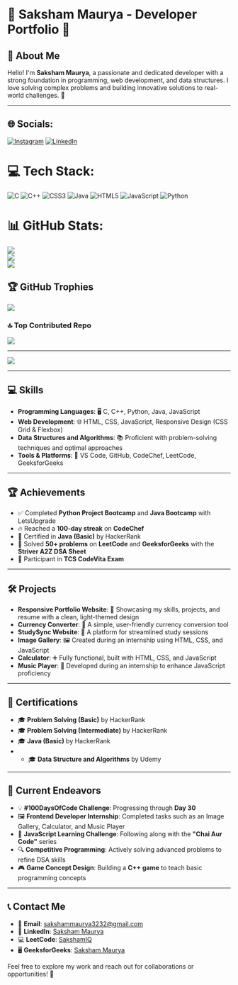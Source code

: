# 🌟 Saksham Maurya - Developer Portfolio 🌟

## 👋 About Me  
Hello! I'm **Saksham Maurya**, a passionate and dedicated developer with a strong foundation in programming, web development, and data structures. I love solving complex problems and building innovative solutions to real-world challenges. 🚀

---

## 🌐 Socials:
[![Instagram](https://img.shields.io/badge/Instagram-%23E4405F.svg?logo=Instagram&logoColor=white)](https://instagram.com/maisakshamhoo) [![LinkedIn](https://img.shields.io/badge/LinkedIn-%230077B5.svg?logo=linkedin&logoColor=white)](https://linkedin.com/in/saksham-maurya-3feb) 

# 💻 Tech Stack:
![C](https://img.shields.io/badge/c-%2300599C.svg?style=for-the-badge&logo=c&logoColor=white) ![C++](https://img.shields.io/badge/c++-%2300599C.svg?style=for-the-badge&logo=c%2B%2B&logoColor=white) ![CSS3](https://img.shields.io/badge/css3-%231572B6.svg?style=for-the-badge&logo=css3&logoColor=white) ![Java](https://img.shields.io/badge/java-%23ED8B00.svg?style=for-the-badge&logo=openjdk&logoColor=white) ![HTML5](https://img.shields.io/badge/html5-%23E34F26.svg?style=for-the-badge&logo=html5&logoColor=white) ![JavaScript](https://img.shields.io/badge/javascript-%23323330.svg?style=for-the-badge&logo=javascript&logoColor=%23F7DF1E) ![Python](https://img.shields.io/badge/python-3670A0?style=for-the-badge&logo=python&logoColor=ffdd54)
# 📊 GitHub Stats:
![](https://github-readme-stats.vercel.app/api?username=saksham3322&theme=dark&hide_border=false&include_all_commits=false&count_private=false)<br/>
![](https://github-readme-streak-stats.herokuapp.com/?user=saksham3322&theme=dark&hide_border=false)<br/>
![](https://github-readme-stats.vercel.app/api/top-langs/?username=saksham3322&theme=dark&hide_border=false&include_all_commits=false&count_private=false&layout=compact)

## 🏆 GitHub Trophies
![](https://github-profile-trophy.vercel.app/?username=saksham3322&theme=radical&no-frame=false&no-bg=true&margin-w=4)

### 🔝 Top Contributed Repo
![](https://github-contributor-stats.vercel.app/api?username=saksham3322&limit=5&theme=dark&combine_all_yearly_contributions=true)

---
[![](https://visitcount.itsvg.in/api?id=saksham3322&icon=0&color=0)](https://visitcount.itsvg.in)


---

## 💻 Skills  
- **Programming Languages**: 🖥️ C, C++, Python, Java, JavaScript  
- **Web Development**: 🌐 HTML, CSS, JavaScript, Responsive Design (CSS Grid & Flexbox)  
- **Data Structures and Algorithms**: 📚 Proficient with problem-solving techniques and optimal approaches  
- **Tools & Platforms**: 🔧 VS Code, GitHub, CodeChef, LeetCode, GeeksforGeeks  

---

## 🏆 Achievements  
- ✅ Completed **Python Project Bootcamp** and **Java Bootcamp** with LetsUpgrade  
- 🔥 Reached a **100-day streak** on **CodeChef**  
- 📜 Certified in **Java (Basic)** by HackerRank  
- 🧩 Solved **50+ problems** on **LeetCode** and **GeeksforGeeks** with the **Striver A2Z DSA Sheet**  
- 🎯 Participant in **TCS CodeVita Exam**  

---

## 🛠️ Projects  
- **Responsive Portfolio Website**: 🌟 Showcasing my skills, projects, and resume with a clean, light-themed design  
- **Currency Converter**: 💱 A simple, user-friendly currency conversion tool  
- **StudySync Website**: 📖 A platform for streamlined study sessions  
- **Image Gallery**: 🖼️ Created during an internship using HTML, CSS, and JavaScript  
- **Calculator**: ➕ Fully functional, built with HTML, CSS, and JavaScript  
- **Music Player**: 🎵 Developed during an internship to enhance JavaScript proficiency  

---

## 🏅 Certifications  
- 🎓 **Problem Solving (Basic)** by HackerRank
- 🎓 **Problem Solving (Intermediate)** by HackerRank
- 🎓 **Java (Basic)** by HackerRank
- - 🎓 **Data Structure and Algorithms** by Udemy

---

## 🚀 Current Endeavors  
- 💡 **#100DaysOfCode Challenge**: Progressing through **Day 30**  
- 🖼️ **Frontend Developer Internship**: Completed tasks such as an Image Gallery, Calculator, and Music Player  
- 📘 **JavaScript Learning Challenge**: Following along with the **"Chai Aur Code"** series  
- 🔍 **Competitive Programming**: Actively solving advanced problems to refine DSA skills  
- 🎮 **Game Concept Design**: Building a **C++ game** to teach basic programming concepts  

---

## 📞 Contact Me  
- 📧 **Email**: sakshammaurya3232@gmail.com  
- 🔗 **LinkedIn**: [Saksham Maurya](https://www.linkedin.com/in/saksham-maurya-3feb?utm_source=share&utm_campaign=share_via&utm_content=profile&utm_medium=android_app)  
- 💻 **LeetCode**: [SakshamIQ](https://leetcode.com/u/sakshamIQ/)  
- 🖥️ **GeeksforGeeks**: [Saksham Maurya](https://www.geeksforgeeks.org/user/sakshammacdz4/)  

Feel free to explore my work and reach out for collaborations or opportunities! 🤝

